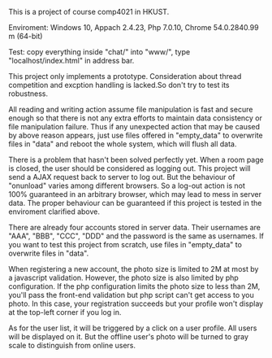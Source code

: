 This is a project of course comp4021 in HKUST.

Enviroment: Windows 10, Appach 2.4.23, Php 7.0.10, Chrome 54.0.2840.99 m (64-bit)

Test: copy everything inside "chat/" into "www/", type "localhost/index.html" in address bar.

This project only implements a prototype. Consideration about thread competition and excption handling is lacked.So don't try to test its robustness.

All reading and writing action assume file manipulation is fast and secure enough so that there is not any extra efforts to maintain data consistency or file manipulation failure. Thus if any unexpected action that may be caused by above reason appears, just use files offered in "empty_data" to overwrite files in "data" and reboot the whole system, which will flush all data.

There is a problem that hasn't been solved perfectly yet. When a room page is closed, the user should be considered as logging out. This project will send a AJAX request back to server to log out. But the behaviour of "onunload" varies among different browsers. So a log-out action is not 100% guaranteed in an arbitrary browser, which may lead to mess in server data. The proper behaviour can be guaranteed if this project is tested in the enviroment clarified above.

There are already four accounts stored in server data. Their usernames are "AAA", "BBB", "CCC", "DDD" and the password is the same as usernames. If you want to test this project from scratch, use files in "empty_data" to overwrite files in "data".

When registering a new account, the photo size is limited to 2M at most by a javascript validation. However, the photo size is also limited by php configuration. If the php configuration limits the photo size to less than 2M, you'll pass the front-end validation but php script can't get access to you photo. In this case, your registration succeeds but your profile won't display at the top-left corner if you log in.

As for the user list, it will be triggered by a click on a user profile. All users will be displayed on it. But the offline user's photo will be turned to gray scale to distinguish from online users.
